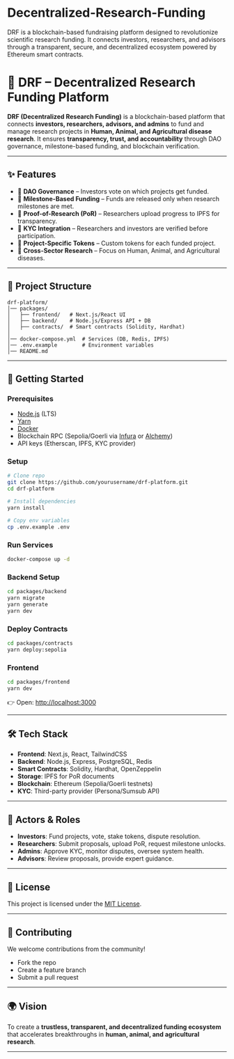 # Decentralized-Research-Funding
DRF is a blockchain-based fundraising platform designed to revolutionize scientific research funding. It connects investors, researchers, and advisors through a transparent, secure, and decentralized ecosystem powered by Ethereum smart contracts.
# 🧪 DRF – Decentralized Research Funding Platform

**DRF (Decentralized Research Funding)** is a blockchain-based platform that connects **investors, researchers, advisors, and admins** to fund and manage research projects in **Human, Animal, and Agricultural disease research**.
It ensures **transparency, trust, and accountability** through DAO governance, milestone-based funding, and blockchain verification.

---

## ✨ Features

* 🔹 **DAO Governance** – Investors vote on which projects get funded.
* 🔹 **Milestone-Based Funding** – Funds are released only when research milestones are met.
* 🔹 **Proof-of-Research (PoR)** – Researchers upload progress to IPFS for transparency.
* 🔹 **KYC Integration** – Researchers and investors are verified before participation.
* 🔹 **Project-Specific Tokens** – Custom tokens for each funded project.
* 🔹 **Cross-Sector Research** – Focus on Human, Animal, and Agricultural diseases.

---

## 📂 Project Structure

```
drf-platform/
│── packages/
│   ├── frontend/   # Next.js/React UI
│   ├── backend/    # Node.js/Express API + DB
│   ├── contracts/  # Smart contracts (Solidity, Hardhat)
│
│── docker-compose.yml  # Services (DB, Redis, IPFS)
│── .env.example        # Environment variables
│── README.md
```

---

## 🚀 Getting Started

### Prerequisites

* [Node.js](https://nodejs.org/) (LTS)
* [Yarn](https://yarnpkg.com/)
* [Docker](https://www.docker.com/)
* Blockchain RPC (Sepolia/Goerli via [Infura](https://infura.io/) or [Alchemy](https://www.alchemy.com/))
* API keys (Etherscan, IPFS, KYC provider)

### Setup

```bash
# Clone repo
git clone https://github.com/yourusername/drf-platform.git
cd drf-platform

# Install dependencies
yarn install

# Copy env variables
cp .env.example .env
```

### Run Services

```bash
docker-compose up -d
```

### Backend Setup

```bash
cd packages/backend
yarn migrate
yarn generate
yarn dev
```

### Deploy Contracts

```bash
cd packages/contracts
yarn deploy:sepolia
```

### Frontend

```bash
cd packages/frontend
yarn dev
```

👉 Open: [http://localhost:3000](http://localhost:3000)

---

## 🛠️ Tech Stack

* **Frontend**: Next.js, React, TailwindCSS
* **Backend**: Node.js, Express, PostgreSQL, Redis
* **Smart Contracts**: Solidity, Hardhat, OpenZeppelin
* **Storage**: IPFS for PoR documents
* **Blockchain**: Ethereum (Sepolia/Goerli testnets)
* **KYC**: Third-party provider (Persona/Sumsub API)

---

## 🧩 Actors & Roles

* **Investors**: Fund projects, vote, stake tokens, dispute resolution.
* **Researchers**: Submit proposals, upload PoR, request milestone unlocks.
* **Admins**: Approve KYC, monitor disputes, oversee system health.
* **Advisors**: Review proposals, provide expert guidance.

---

## 📜 License

This project is licensed under the [MIT License](LICENSE).

---

## 🤝 Contributing

We welcome contributions from the community!

* Fork the repo
* Create a feature branch
* Submit a pull request

---

## 🌍 Vision

To create a **trustless, transparent, and decentralized funding ecosystem** that accelerates breakthroughs in **human, animal, and agricultural research**.

---
